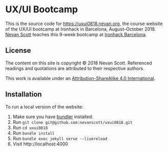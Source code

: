 UX/UI Bootcamp
==============

This is the source code for https://uxui0818.nevan.org, the course website of the UX/UI bootcamp at Ironhack in Barcelona, August–October 2018. [Nevan Scott](http://nevanscott.com/) teaches this 9-week bootcamp at [Ironhack Barcelona](http://www.ironhack.com/en/locations/barcelona).


License
-------

The content on this site is copyright © 2018 Nevan Scott. Referenced readings and quotations are attributed to their respective authors.

This work is available under an [Attribution-ShareAlike 4.0 International](https://creativecommons.org/licenses/by-sa/4.0/).


Installation
------------

To run a local version of the website:

1. Make sure you have [bundler](https://bundler.io) installed.
2. Run `git clone git@github.com:nevanscott/uxui0818.git`
3. Run `cd uxui0818`
4. Run `bundle install`
5. Run `bundle exec jekyll serve --livereload`
6. Visit http://localhost:4000
